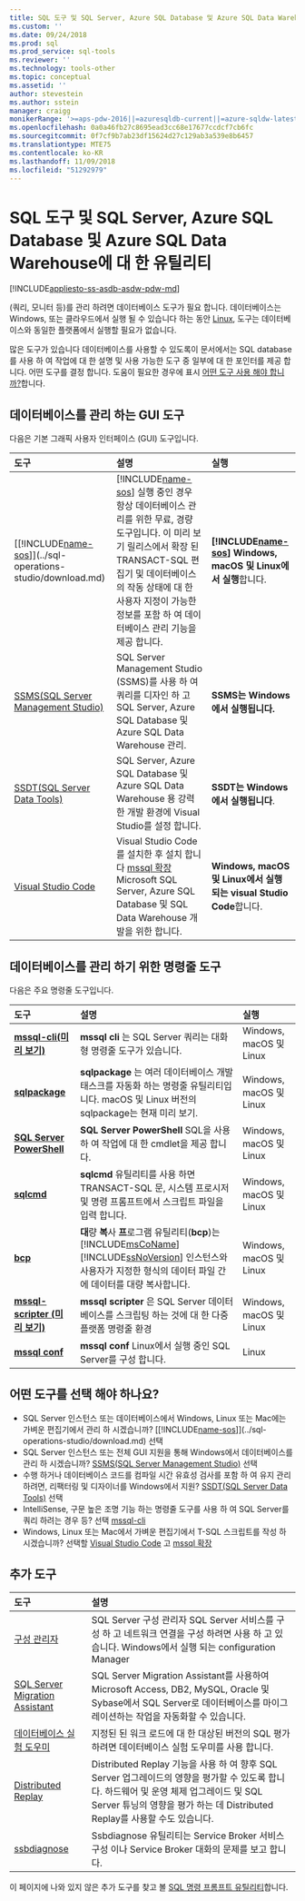 ```yaml
---
title: SQL 도구 및 SQL Server, Azure SQL Database 및 Azure SQL Data Warehouse에 대 한 유틸리티 | Microsoft Docs
ms.custom: ''
ms.date: 09/24/2018
ms.prod: sql
ms.prod_service: sql-tools
ms.reviewer: ''
ms.technology: tools-other
ms.topic: conceptual
ms.assetid: ''
author: stevestein
ms.author: sstein
manager: craigg
monikerRange: '>=aps-pdw-2016||=azuresqldb-current||=azure-sqldw-latest||>=sql-server-2016||=sqlallproducts-allversions||>=sql-server-linux-2017'
ms.openlocfilehash: 0a0a46fb27c8695ead3cc68e17677ccdcf7cb6fc
ms.sourcegitcommit: 0f7cf9b7ab23df15624d27c129ab3a539e8b6457
ms.translationtype: MTE75
ms.contentlocale: ko-KR
ms.lasthandoff: 11/09/2018
ms.locfileid: "51292979"
---
```

# <a name="sql-tools-and-utilities-for-sql-server-azure-sql-database-and-azure-sql-data-warehouse"></a>SQL 도구 및 SQL Server, Azure SQL Database 및 Azure SQL Data Warehouse에 대 한 유틸리티
[!INCLUDE[appliesto-ss-asdb-asdw-pdw-md](../includes/appliesto-ss-asdb-asdw-pdw-md.md)]

(쿼리, 모니터 등)를 관리 하려면 데이터베이스 도구가 필요 합니다. 데이터베이스는 Windows, 또는 클라우드에서 실행 될 수 있습니다 하는 동안 [Linux](../linux/sql-server-linux-overview.md), 도구는 데이터베이스와 동일한 플랫폼에서 실행할 필요가 없습니다. 

많은 도구가 있습니다 데이터베이스를 사용할 수 있도록이 문서에서는 SQL database를 사용 하 여 작업에 대 한 설명 및 사용 가능한 도구 중 일부에 대 한 포인터를 제공 합니다. 어떤 도구를 결정 합니다. 도움이 필요한 경우에 표시 [어떤 도구 사용 해야 합니까?](#which-tool-should-i-choose)합니다.


## <a name="gui-tools-to-manage-databases"></a>데이터베이스를 관리 하는 GUI 도구  

다음은 기본 그래픽 사용자 인터페이스 (GUI) 도구입니다.

| 도구 | 설명 | 실행 |
|:--|:--|:--|
| [[!INCLUDE[name-sos](../includes/name-sos.md)]](../sql-operations-studio/download.md) | [!INCLUDE[name-sos](../includes/name-sos-short.md)] 실행 중인 경우 항상 데이터베이스 관리를 위한 무료, 경량 도구입니다. 이 미리 보기 릴리스에서 확장 된 TRANSACT-SQL 편집기 및 데이터베이스의 작동 상태에 대 한 사용자 지정이 가능한 정보를 포함 하 여 데이터베이스 관리 기능을 제공 합니다. | **[!INCLUDE[name-sos](../includes/name-sos-short.md)] Windows, macOS 및 Linux에서 실행**합니다.|
| [SSMS(SQL Server Management Studio)](../ssms/download-sql-server-management-studio-ssms.md) | SQL Server Management Studio (SSMS)를 사용 하 여 쿼리를 디자인 하 고 SQL Server, Azure SQL Database 및 Azure SQL Data Warehouse 관리. | **SSMS는 Windows에서 실행됩니다.**|
| [SSDT(SQL Server Data Tools)](../ssdt/download-sql-server-data-tools-ssdt.md) | SQL Server, Azure SQL Database 및 Azure SQL Data Warehouse 용 강력한 개발 환경에 Visual Studio를 설정 합니다.| **SSDT는 Windows에서 실행됩니다**.|
| [Visual Studio Code](https://code.visualstudio.com/)| Visual Studio Code를 설치한 후 설치 합니다 [mssql 확장](https://marketplace.visualstudio.com/items?itemName=ms-mssql.mssql) Microsoft SQL Server, Azure SQL Database 및 SQL Data Warehouse 개발을 위한 합니다.| **Windows, macOS 및 Linux에서 실행 되는 visual Studio Code**합니다.|


## <a name="command-line-tools-to-manage-databases"></a>데이터베이스를 관리 하기 위한 명령줄 도구

다음은 주요 명령줄 도구입니다.

| 도구 | 설명 | 실행 |
|:--|:--|:--|
|[**mssql-cli(미리 보기)**](mssql-cli.md)|**mssql cli** 는 SQL Server 쿼리는 대화형 명령줄 도구가 있습니다. | Windows, macOS 및 Linux|
| [**sqlpackage**](sqlpackage.md) |**sqlpackage** 는 여러 데이터베이스 개발 태스크를 자동화 하는 명령줄 유틸리티입니다. macOS 및 Linux 버전의 sqlpackage는 현재 미리 보기. | Windows, macOS 및 Linux|
|[**SQL Server PowerShell**](../powershell/sql-server-powershell.md)| **SQL Server PowerShell** SQL을 사용 하 여 작업에 대 한 cmdlet을 제공 합니다.| Windows, macOS 및 Linux|
| [**sqlcmd**](sqlcmd-utility.md) |**sqlcmd** 유틸리티를 사용 하면 TRANSACT-SQL 문, 시스템 프로시저 및 명령 프롬프트에서 스크립트 파일을 입력 합니다. | Windows, macOS 및 Linux|
|[**bcp**](../2014/tools/bcp-utility.md)|**대**량 **복**사 **프**로그램 유틸리티(**bcp**)는 [!INCLUDE[msCoName](../includes/msconame-md.md)] [!INCLUDE[ssNoVersion](../includes/ssnoversion-md.md)] 인스턴스와 사용자가 지정한 형식의 데이터 파일 간에 데이터를 대량 복사합니다.|Windows, macOS 및 Linux|
|[**mssql-scripter (미리 보기)**](https://github.com/Microsoft/mssql-scripter)|**mssql scripter** 은 SQL Server 데이터베이스를 스크립팅 하는 것에 대 한 다중 플랫폼 명령줄 환경|Windows, macOS 및 Linux|
|[**mssql conf**](../linux/sql-server-linux-configure-mssql-conf.md)|**mssql conf** Linux에서 실행 중인 SQL Server를 구성 합니다.|Linux|



## <a name="which-tool-should-i-choose"></a>어떤 도구를 선택 해야 하나요?

- SQL Server 인스턴스 또는 데이터베이스에서 Windows, Linux 또는 Mac에는 가벼운 편집기에서 관리 하 시겠습니까? [[!INCLUDE[name-sos](../includes/name-sos.md)]](../sql-operations-studio/download.md) 선택
- SQL Server 인스턴스 또는 전체 GUI 지원을 통해 Windows에서 데이터베이스를 관리 하 시겠습니까? [SSMS(SQL Server Management Studio)](../ssms/download-sql-server-management-studio-ssms.md) 선택
- 수행 하거나 데이터베이스 코드를 컴파일 시간 유효성 검사를 포함 하 여 유지 관리 하려면, 리팩터링 및 디자이너를 Windows에서 지원? [SSDT(SQL Server Data Tools)](../ssdt/download-sql-server-data-tools-ssdt.md) 선택
- IntelliSense, 구문 높은 조명 기능 하는 명령줄 도구를 사용 하 여 SQL Server를 쿼리 하려는 경우 등? 선택 [mssql-cli](mssql-cli.md)
- Windows, Linux 또는 Mac에서 가벼운 편집기에서 T-SQL 스크립트를 작성 하 시겠습니까? 선택할 [Visual Studio Code](https://code.visualstudio.com/) 고 [mssql 확장](https://marketplace.visualstudio.com/items?itemName=ms-mssql.mssql)



## <a name="additional-tools"></a>추가 도구

| 도구 | 설명 |
|:--|:--|
| [구성 관리자](../tools/configuration-manager/sql-server-configuration-manager-help.md) | SQL Server 구성 관리자 SQL Server 서비스를 구성 하 고 네트워크 연결을 구성 하려면 사용 하 고 있습니다. Windows에서 실행 되는 configuration Manager|
| [SQL Server Migration Assistant](../ssma/sql-server-migration-assistant.md) | SQL Server Migration Assistant를 사용하여 Microsoft Access, DB2, MySQL, Oracle 및 Sybase에서 SQL Server로 데이터베이스를 마이그레이션하는 작업을 자동화할 수 있습니다.|
| [데이터베이스 실험 도우미](../dea/database-experimentation-assistant-overview.md) | 지정된 된 워크 로드에 대 한 대상된 버전의 SQL 평가 하려면 데이터베이스 실험 도우미를 사용 합니다. |
| [Distributed Replay](../tools/distributed-replay/install-distributed-replay-overview.md) | Distributed Replay 기능을 사용 하 여 향후 SQL Server 업그레이드의 영향을 평가할 수 있도록 합니다. 하드웨어 및 운영 체제 업그레이드 및 SQL Server 튜닝의 영향을 평가 하는 데 Distributed Replay를 사용할 수도 있습니다. |
| [ssbdiagnose](../tools/ssbdiagnose/ssbdiagnose-utility-service-broker.md) | Ssbdiagnose 유틸리티는 Service Broker 서비스 구성 이나 Service Broker 대화의 문제를 보고 합니다. |

이 페이지에 나와 있지 않은 추가 도구를 찾고 볼 [SQL 명령 프롬프트 유틸리티](command-prompt-utility-reference-database-engine.md)합니다.

